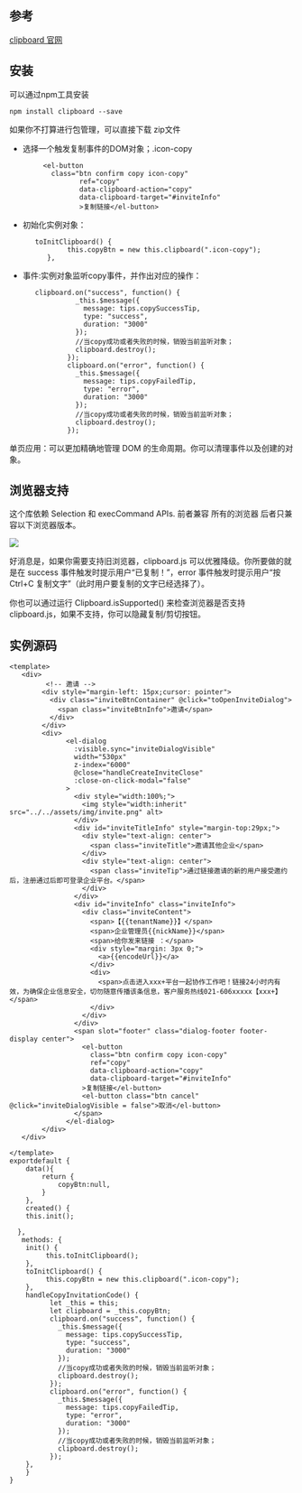    ## 参考
   [clipboard 官网](http://www.clipboardjs.cn/)
   ## 安装
    
可以通过npm工具安装

    npm install clipboard --save
如果你不打算进行包管理，可以直接下载 zip文件

* 选择一个触发复制事件的DOM对象；.icon-copy

           <el-button
             class="btn confirm copy icon-copy"
                    ref="copy"
                    data-clipboard-action="copy"
                    data-clipboard-target="#inviteInfo"
                    >复制链接</el-button>
* 初始化实例对象：

         toInitClipboard() {
                 this.copyBtn = new this.clipboard(".icon-copy");
            },
 * 事件:实例对象监听copy事件，并作出对应的操作：
 
          clipboard.on("success", function() {
                    _this.$message({
                      message: tips.copySuccessTip,
                      type: "success",
                      duration: "3000"
                    });
                    //当copy成功或者失败的时候，销毁当前监听对象；
                    clipboard.destroy();
                  });
                  clipboard.on("error", function() {
                    _this.$message({
                      message: tips.copyFailedTip,
                      type: "error",
                      duration: "3000"
                    });
                    //当copy成功或者失败的时候，销毁当前监听对象；
                    clipboard.destroy();
                  });
单页应用：可以更加精确地管理 DOM 的生命周期。你可以清理事件以及创建的对象。

## 浏览器支持
这个库依赖 Selection 和 execCommand APIs. 前者兼容 所有的浏览器 后者只兼容以下浏览器版本。


![](https://user-gold-cdn.xitu.io/2019/10/14/16dc8395ef206abc?w=533&h=281&f=png&s=41534)

好消息是，如果你需要支持旧浏览器，clipboard.js 可以优雅降级。你所要做的就是在 success 事件触发时提示用户“已复制！”，error 事件触发时提示用户“按 Ctrl+C 复制文字”（此时用户要复制的文字已经选择了）。

你也可以通过运行 Clipboard.isSupported() 来检查浏览器是否支持 clipboard.js，如果不支持，你可以隐藏复制/剪切按钮。

## 实例源码

    <template>
       <div>
             <!-- 邀请 -->
            <div style="margin-left: 15px;cursor: pointer">
              <div class="inviteBtnContainer" @click="toOpenInviteDialog">
                <span class="inviteBtnInfo">邀请</span>
              </div>
            </div>
            <div>
                  <el-dialog
                    :visible.sync="inviteDialogVisible"
                    width="530px"
                    z-index="6000"
                    @close="handleCreateInviteClose"
                    :close-on-click-modal="false"
                  >
                    <div style="width:100%;">
                      <img style="width:inherit" src="../../assets/img/invite.png" alt>
                    </div>
                    <div id="inviteTitleInfo" style="margin-top:29px;">
                      <div style="text-align: center">
                        <span class="inviteTitle">邀请其他企业</span>
                      </div>
                      <div style="text-align: center">
                        <span class="inviteTip">通过链接邀请的新的用户接受邀约后，注册通过后即可登录企业平台。</span>
                      </div>
                    </div>
                    <div id="inviteInfo" class="inviteInfo">
                      <div class="inviteContent">
                        <span>【{{tenantName}}】</span>
                        <span>企业管理员{{nickName}}</span>
                        <span>给你发来链接 ：</span>
                        <div style="margin: 3px 0;">
                          <a>{{encodeUrl}}</a>
                        </div>
                        <div>
                          <span>点击进入xxx+平台一起协作工作吧！链接24小时内有效，为确保企业信息安全，切勿随意传播该条信息，客户服务热线021-606xxxxx【xxx+】</span>
                        </div>
                      </div>
                    </div>
                    <span slot="footer" class="dialog-footer footer-display center">
                      <el-button
                        class="btn confirm copy icon-copy"
                        ref="copy"
                        data-clipboard-action="copy"
                        data-clipboard-target="#inviteInfo"
                      >复制链接</el-button>
                      <el-button class="btn cancel" @click="inviteDialogVisible = false">取消</el-button>
                    </span>
                  </el-dialog>
            </div>
       </div>
       
    </template>
    exportdefault {
        data(){
            return {
                copyBtn:null,
            }
        },
        created() {
        this.init();
      
      },
       methods: {
        init() {
             this.toInitClipboard();
        },
        toInitClipboard() {
             this.copyBtn = new this.clipboard(".icon-copy");
        },
        handleCopyInvitationCode() {
              let _this = this;
              let clipboard = _this.copyBtn;
              clipboard.on("success", function() {
                _this.$message({
                  message: tips.copySuccessTip,
                  type: "success",
                  duration: "3000"
                });
                //当copy成功或者失败的时候，销毁当前监听对象；
                clipboard.destroy();
              });
              clipboard.on("error", function() {
                _this.$message({
                  message: tips.copyFailedTip,
                  type: "error",
                  duration: "3000"
                });
                //当copy成功或者失败的时候，销毁当前监听对象；
                clipboard.destroy();
              });
        },
        }
    }
     